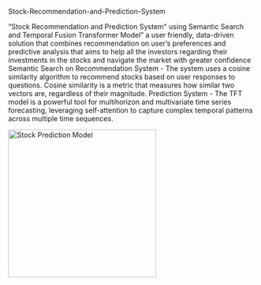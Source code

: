 Stock-Recommendation-and-Prediction-System

“Stock Recommendation and Prediction System" using Semantic Search and Temporal Fusion Transformer Model” a user friendly, data-driven solution that combines recommendation on user’s preferences and predictive analysis that aims to help all the investors regarding their investments in the stocks and navigate the market with greater confidence
Semantic Search on Recommendation System - The system uses a cosine similarity algorithm to recommend stocks based on user responses to questions. Cosine similarity is a metric that measures how similar two vectors are, regardless of their magnitude.
Prediction System -  The TFT model is a powerful tool for multihorizon and multivariate time series forecasting, leveraging self-attention to capture complex temporal patterns across multiple time sequences.


<img src="https://miro.medium.com/v2/resize:fit:1100/format:webp/13tOXba8H16f16TPQL8y1Z5Rw.png" alt="Stock Prediction Model" width="300"/>


